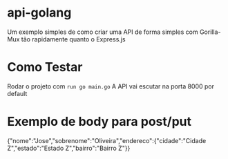 # api-golang
Um exemplo simples de como criar uma API de forma simples com Gorilla-Mux tão rapidamente quanto o Express.js

# Como Testar
Rodar o projeto com `run go main.go`
A API vai escutar na porta 8000 por default

# Exemplo de body para post/put
{"nome":"Jose","sobrenome":"Oliveira","endereco":{"cidade":"Cidade Z","estado":"Estado Z","bairro":"Bairro Z"}}
